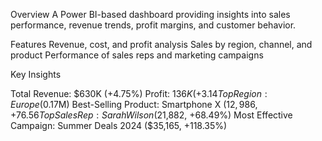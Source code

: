 Overview
A Power BI-based dashboard providing insights into sales performance, revenue trends, profit margins, and customer behavior.

Features
Revenue, cost, and profit analysis
Sales by region, channel, and product
Performance of sales reps and marketing campaigns

Key Insights

Total Revenue: $630K (+4.75%)
Profit: $136K (+3.14%)
Top Region: Europe ($0.17M)
Best-Selling Product: Smartphone X ($12,986, +76.56%)
Top Sales Rep: Sarah Wilson ($21,882, +68.49%)
Most Effective Campaign: Summer Deals 2024 ($35,165, +118.35%)
